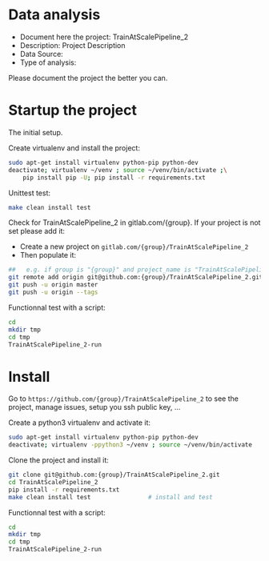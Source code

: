 # Data analysis
- Document here the project: TrainAtScalePipeline_2
- Description: Project Description
- Data Source:
- Type of analysis:

Please document the project the better you can.

# Startup the project

The initial setup.

Create virtualenv and install the project:
```bash
sudo apt-get install virtualenv python-pip python-dev
deactivate; virtualenv ~/venv ; source ~/venv/bin/activate ;\
    pip install pip -U; pip install -r requirements.txt
```

Unittest test:
```bash
make clean install test
```

Check for TrainAtScalePipeline_2 in gitlab.com/{group}.
If your project is not set please add it:

- Create a new project on `gitlab.com/{group}/TrainAtScalePipeline_2`
- Then populate it:

```bash
##   e.g. if group is "{group}" and project_name is "TrainAtScalePipeline_2"
git remote add origin git@github.com:{group}/TrainAtScalePipeline_2.git
git push -u origin master
git push -u origin --tags
```

Functionnal test with a script:

```bash
cd
mkdir tmp
cd tmp
TrainAtScalePipeline_2-run
```

# Install

Go to `https://github.com/{group}/TrainAtScalePipeline_2` to see the project, manage issues,
setup you ssh public key, ...

Create a python3 virtualenv and activate it:

```bash
sudo apt-get install virtualenv python-pip python-dev
deactivate; virtualenv -ppython3 ~/venv ; source ~/venv/bin/activate
```

Clone the project and install it:

```bash
git clone git@github.com:{group}/TrainAtScalePipeline_2.git
cd TrainAtScalePipeline_2
pip install -r requirements.txt
make clean install test                # install and test
```
Functionnal test with a script:

```bash
cd
mkdir tmp
cd tmp
TrainAtScalePipeline_2-run
```

